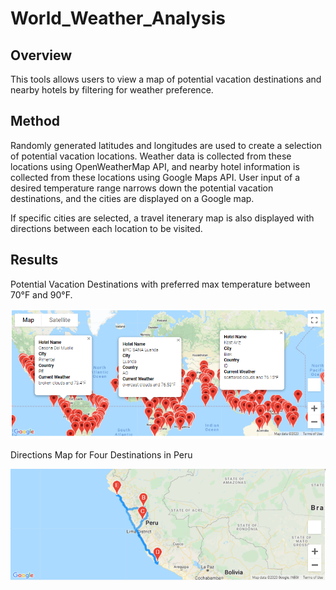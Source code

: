 # World_Weather_Analysis

## Overview
This tools allows users to view a map of potential vacation destinations and nearby hotels by filtering for weather preference.

## Method
Randomly generated latitudes and longitudes are used to create a selection of potential vacation locations. Weather data is collected from these locations using OpenWeatherMap API, and nearby hotel information is collected from these locations using Google Maps API. User input of a desired temperature range narrows down the potential vacation destinations, and the cities are displayed on a Google map.

If specific cities are selected, a travel itenerary map is also displayed with directions between each location to be visited.


## Results

Potential Vacation Destinations with preferred max temperature between 70&deg;F and 90&deg;F.

![Weatherpy_vacation_map](https://github.com/hkoivisto/World_Weather_Analysis/blob/main/Vacation_Search/WeatherPy_vacation_map.png)

Directions Map for Four Destinations in Peru

![WeatherPy_travel_map](https://github.com/hkoivisto/World_Weather_Analysis/blob/main/Vacation_Itinerary/WeatherPy_travel_map.png)
